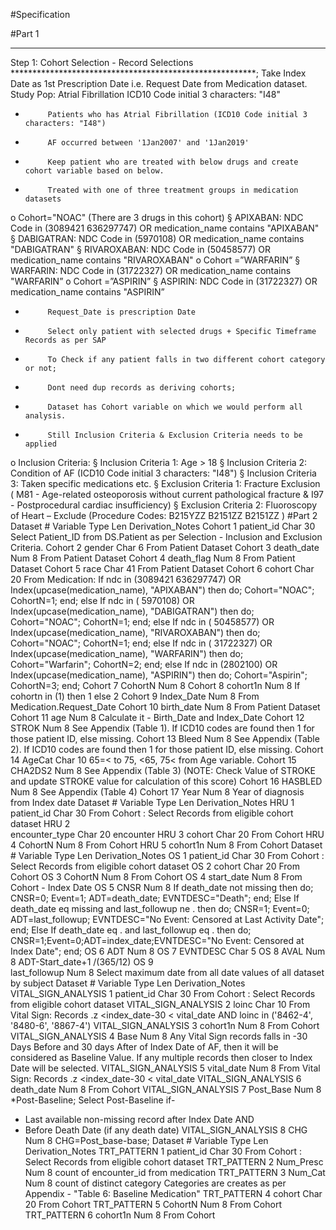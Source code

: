 #Specification

#Part 1
********************************************************
Step 1: Cohort Selection - Record Selections
********************************************************;
Take Index Date as 1st Prescription Date i.e. Request Date from Medication dataset.
Study Pop: Atrial Fibrillation ICD10 Code initial 3 characters: "I48"
-          Patients who has Atrial Fibrillation (ICD10 Code initial 3 characters: "I48")
-          AF occurred between '1Jan2007' and '1Jan2019'
-          Keep patient who are treated with below drugs and create cohort variable based on below.
-          Treated with one of three treatment groups in medication datasets
o   Cohort="NOAC" (There are 3 drugs in this cohort)
§  APIXABAN: NDC Code in (3089421 636297747) OR medication_name contains "APIXABAN"
§  DABIGATRAN: NDC Code in (5970108) OR medication_name contains "DABIGATRAN"
§  RIVAROXABAN: NDC Code in (50458577) OR medication_name contains "RIVAROXABAN"
o   Cohort =”WARFARIN”
§  WARFARIN: NDC Code in (31722327) OR medication_name contains "WARFARIN”
o   Cohort =”ASPIRIN”
§  ASPIRIN: NDC Code in (31722327) OR medication_name contains "ASPIRIN”
-          Request_Date is prescription Date
-          Select only patient with selected drugs + Specific Timeframe Records as per SAP
-          To Check if any patient falls in two different cohort category or not;
-          Dont need dup records as deriving cohorts;
-          Dataset has Cohort variable on which we would perform all analysis.
-          Still Inclusion Criteria & Exclusion Criteria needs to be applied
o   Inclusion Criteria:
§  Inclusion Criteria 1: Age > 18
§  Inclusion Criteria 2: Condition of AF (ICD10 Code initial 3 characters: "I48")
§  Inclusion Criteria 3: Taken specific medications etc.
§  Exclusion Criteria 1: Fracture Exclusion (
M81 - Age-related osteoporosis without current pathological fracture &
I97 - Postprocedural cardiac insufficiency)
§  Exclusion Criteria 2: Fluoroscopy of Heart – Exclude (Procedure Codes: B215YZZ B2151ZZ B2151ZZ )
#Part 2
Dataset	#	Variable	Type	Len	Derivation_Notes
Cohort	1	patient_id	Char	30	Select Patient_ID from DS.Patient as per Selection - Inclusion and Exclusion Criteria.
Cohort	2	gender	Char	6	From Patient Dataset
Cohort	3	death_date	Num	8	From Patient Dataset
Cohort	4	death_flag	Num	8	From Patient Dataset
Cohort	5	race	Char	41	From Patient Dataset
Cohort	6	cohort	Char	20	From Medication:
If ndc in (3089421 636297747) OR Index(upcase(medication_name), "APIXABAN") then do;
Cohort="NOAC"; CohortN=1; end;
else If ndc in ( 5970108) OR Index(upcase(medication_name), "DABIGATRAN") then do;
Cohort="NOAC"; CohortN=1; end;
else If ndc in ( 50458577) OR Index(upcase(medication_name), "RIVAROXABAN") then do;
Cohort="NOAC"; CohortN=1; end;
else If ndc in ( 31722327) OR Index(upcase(medication_name), "WARFARIN") then do;
Cohort="Warfarin"; CohortN=2; end;
else If ndc in (2802100) OR Index(upcase(medication_name), "ASPIRIN") then do;
Cohort="Aspirin"; CohortN=3; end;
Cohort	7	CohortN	Num	8
Cohort	8	cohort1n	Num	8	If cohortn in (1) then 1 else 2
Cohort	9	Index_Date	Num	8	From Medication.Request_Date
Cohort	10	birth_date	Num	8	From Patient Dataset
Cohort	11	age	Num	8	Calculate it - Birth_Date and Index_Date
Cohort	12	STROK	Num	8	See Appendix (Table 1). If ICD10 codes are found then 1 for those patient ID, else missing.
Cohort	13	Bleed	Num	8	See Appendix (Table 2). If ICD10 codes are found then 1 for those patient ID, else missing.
Cohort	14	AgeCat	Char	10	65=< to 75, <65, 75< from Age variable.
Cohort	15	CHA2DS2	Num	8	See Appendix (Table 3) (NOTE: Check Value of STROKE and update STROKE value for calculation of this score)
Cohort	16	HASBLED	Num	8	See Appendix (Table 4)
Cohort	17	Year	Num	8	Year of diagnosis from Index date
Dataset	#	Variable	Type	Len	Derivation_Notes
HRU	1	patient_id	Char	30	From Cohort : Select Records from eligible cohort dataset
HRU	2	
encounter_type
Char	20	encounter
HRU	3	cohort	Char	20	From Cohort
HRU	4	CohortN	Num	8	From Cohort
HRU	5	cohort1n	Num	8	From Cohort
Dataset	#	Variable	Type	Len	Derivation_Notes
OS	1	patient_id	Char	30	From Cohort : Select Records from eligible cohort dataset
OS	2	cohort	Char	20	From Cohort
OS	3	CohortN	Num	8	From Cohort
OS	4	start_date	Num	8	From Cohort - Index Date
OS	5	CNSR	Num	8	If death_date not missing then do;
CNSR=0; Event=1; ADT=death_date; EVNTDESC="Death"; end;
Else If death_date eq missing and last_followup ne . then do;
CNSR=1; Event=0; ADT=last_followup; EVNTDESC="No Event: Censored at Last Activity Date"; end;
Else If death_date eq . and last_followup eq . then do;
CNSR=1;Event=0;ADT=index_date;EVNTDESC="No Event: Censored at Index Date"; end;
OS	6	ADT	Num	8
OS	7	EVNTDESC	Char	5
OS	8	AVAL	Num	8	ADT-Start_date+1 /(365/12)
OS	9	
last_followup
Num	8	Select maximum date from all date values of all dataset by subject
Dataset	#	Variable	Type	Len	Derivation_Notes
VITAL_SIGN_ANALYSIS
1	patient_id	Char	30	From Cohort : Select Records from eligible cohort dataset
VITAL_SIGN_ANALYSIS
2	loinc	Char	10	From Vital Sign: Records .z <index_date-30 < vital_date AND loinc in ('8462-4', '8480-6', '8867-4')
VITAL_SIGN_ANALYSIS
3	cohort1n	Num	8	From Cohort
VITAL_SIGN_ANALYSIS
4	Base	Num	8	Any Vital Sign records falls in -30 Days Before and 30 days After of Index Date of AF, then it will be considered as Baseline Value. If any multiple records then closer to Index Date will be selected.
VITAL_SIGN_ANALYSIS
5	vital_date	Num	8	From Vital Sign: Records .z <index_date-30 < vital_date
VITAL_SIGN_ANALYSIS
6	death_date	Num	8	From Cohort
VITAL_SIGN_ANALYSIS
7	Post_Base	Num	8	*Post-Baseline;
Select Post-Baseline if-
- Last available non-missing record after Index Date AND
- Before Death Date (if any death date)
VITAL_SIGN_ANALYSIS
8	CHG	Num	8	CHG=Post_base-base;
Dataset	#	Variable	Type	Len	Derivation_Notes
TRT_PATTERN
1	patient_id	Char	30	From Cohort : Select Records from eligible cohort dataset
TRT_PATTERN
2	Num_Presc	Num	8	count of encounter_id from medication
TRT_PATTERN
3	Num_Cat	Num	8	count of distinct category
Categories are creates as per Appendix - "Table 6: Baseline Medication"
TRT_PATTERN
4	cohort	Char	20	From Cohort
TRT_PATTERN
5	CohortN	Num	8	From Cohort
TRT_PATTERN
6	cohort1n	Num	8	From Cohort

